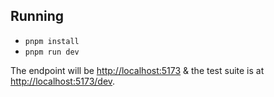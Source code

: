 ## Running

* `pnpm install`
* `pnpm run dev`

The endpoint will be [http://localhost:5173](http://localhost:5173) & the test suite is at [http://localhost:5173/dev](http://localhost:5173/dev).
